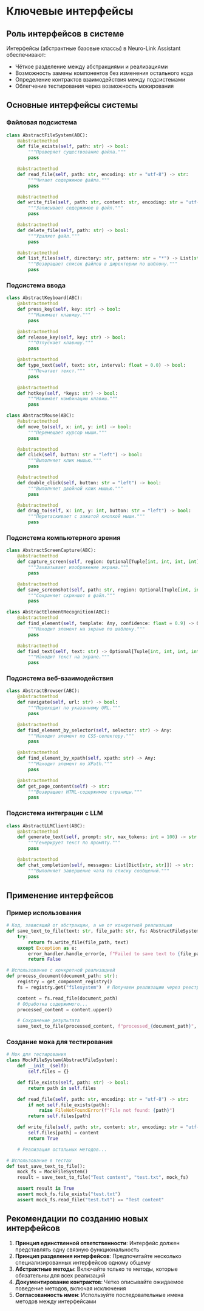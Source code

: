 # Ключевые интерфейсы

## Роль интерфейсов в системе

Интерфейсы (абстрактные базовые классы) в Neuro-Link Assistant обеспечивают:
- Чёткое разделение между абстракциями и реализациями
- Возможность замены компонентов без изменения остального кода
- Определение контрактов взаимодействия между подсистемами
- Облегчение тестирования через возможность мокирования

## Основные интерфейсы системы

### Файловая подсистема

```python
class AbstractFileSystem(ABC):
    @abstractmethod
    def file_exists(self, path: str) -> bool:
        """Проверяет существование файла."""
        pass

    @abstractmethod
    def read_file(self, path: str, encoding: str = "utf-8") -> str:
        """Читает содержимое файла."""
        pass

    @abstractmethod
    def write_file(self, path: str, content: str, encoding: str = "utf-8") -> bool:
        """Записывает содержимое в файл."""
        pass

    @abstractmethod
    def delete_file(self, path: str) -> bool:
        """Удаляет файл."""
        pass

    @abstractmethod
    def list_files(self, directory: str, pattern: str = "*") -> List[str]:
        """Возвращает список файлов в директории по шаблону."""
        pass
```

### Подсистема ввода

```python
class AbstractKeyboard(ABC):
    @abstractmethod
    def press_key(self, key: str) -> bool:
        """Нажимает клавишу."""
        pass

    @abstractmethod
    def release_key(self, key: str) -> bool:
        """Отпускает клавишу."""
        pass

    @abstractmethod
    def type_text(self, text: str, interval: float = 0.0) -> bool:
        """Печатает текст."""
        pass

    @abstractmethod
    def hotkey(self, *keys: str) -> bool:
        """Нажимает комбинацию клавиш."""
        pass

class AbstractMouse(ABC):
    @abstractmethod
    def move_to(self, x: int, y: int) -> bool:
        """Перемещает курсор мыши."""
        pass

    @abstractmethod
    def click(self, button: str = "left") -> bool:
        """Выполняет клик мышью."""
        pass

    @abstractmethod
    def double_click(self, button: str = "left") -> bool:
        """Выполняет двойной клик мышью."""
        pass

    @abstractmethod
    def drag_to(self, x: int, y: int, button: str = "left") -> bool:
        """Перетаскивает с зажатой кнопкой мыши."""
        pass
```

### Подсистема компьютерного зрения

```python
class AbstractScreenCapture(ABC):
    @abstractmethod
    def capture_screen(self, region: Optional[Tuple[int, int, int, int]] = None) -> Any:
        """Захватывает изображение экрана."""
        pass

    @abstractmethod
    def save_screenshot(self, path: str, region: Optional[Tuple[int, int, int, int]] = None) -> bool:
        """Сохраняет скриншот в файл."""
        pass

class AbstractElementRecognition(ABC):
    @abstractmethod
    def find_element(self, template: Any, confidence: float = 0.9) -> Optional[Tuple[int, int, int, int]]:
        """Находит элемент на экране по шаблону."""
        pass

    @abstractmethod
    def find_text(self, text: str) -> Optional[Tuple[int, int, int, int]]:
        """Находит текст на экране."""
        pass
```

### Подсистема веб-взаимодействия

```python
class AbstractBrowser(ABC):
    @abstractmethod
    def navigate(self, url: str) -> bool:
        """Переходит по указанному URL."""
        pass

    @abstractmethod
    def find_element_by_selector(self, selector: str) -> Any:
        """Находит элемент по CSS-селектору."""
        pass

    @abstractmethod
    def find_element_by_xpath(self, xpath: str) -> Any:
        """Находит элемент по XPath."""
        pass

    @abstractmethod
    def get_page_content(self) -> str:
        """Возвращает HTML-содержимое страницы."""
        pass
```

### Подсистема интеграции с LLM

```python
class AbstractLLMClient(ABC):
    @abstractmethod
    def generate_text(self, prompt: str, max_tokens: int = 100) -> str:
        """Генерирует текст по промпту."""
        pass

    @abstractmethod
    def chat_completion(self, messages: List[Dict[str, str]]) -> str:
        """Выполняет завершение чата по списку сообщений."""
        pass
```

## Применение интерфейсов

### Пример использования

```python
# Код, зависящий от абстракции, а не от конкретной реализации
def save_text_to_file(text: str, file_path: str, fs: AbstractFileSystem) -> bool:
    try:
        return fs.write_file(file_path, text)
    except Exception as e:
        error_handler.handle_error(e, f"Failed to save text to {file_path}")
        return False

# Использование с конкретной реализацией
def process_document(document_path: str):
    registry = get_component_registry()
    fs = registry.get("filesystem")  # Получаем реализацию через реестр

    content = fs.read_file(document_path)
    # Обработка содержимого...
    processed_content = content.upper()

    # Сохранение результата
    save_text_to_file(processed_content, f"processed_{document_path}", fs)
```

### Создание мока для тестирования

```python
# Мок для тестирования
class MockFileSystem(AbstractFileSystem):
    def __init__(self):
        self.files = {}

    def file_exists(self, path: str) -> bool:
        return path in self.files

    def read_file(self, path: str, encoding: str = "utf-8") -> str:
        if not self.file_exists(path):
            raise FileNotFoundError(f"File not found: {path}")
        return self.files[path]

    def write_file(self, path: str, content: str, encoding: str = "utf-8") -> bool:
        self.files[path] = content
        return True

    # Реализация остальных методов...

# Использование в тестах
def test_save_text_to_file():
    mock_fs = MockFileSystem()
    result = save_text_to_file("Test content", "test.txt", mock_fs)

    assert result is True
    assert mock_fs.file_exists("test.txt")
    assert mock_fs.read_file("test.txt") == "Test content"
```

## Рекомендации по созданию новых интерфейсов

1. **Принцип единственной ответственности**: Интерфейс должен представлять одну связную функциональность
2. **Принцип разделения интерфейсов**: Предпочитайте несколько специализированных интерфейсов одному общему
3. **Абстрактные методы**: Включайте только те методы, которые обязательны для всех реализаций
4. **Документирование контрактов**: Четко описывайте ожидаемое поведение методов, включая исключения
5. **Согласованность имен**: Используйте последовательные имена методов между интерфейсами

